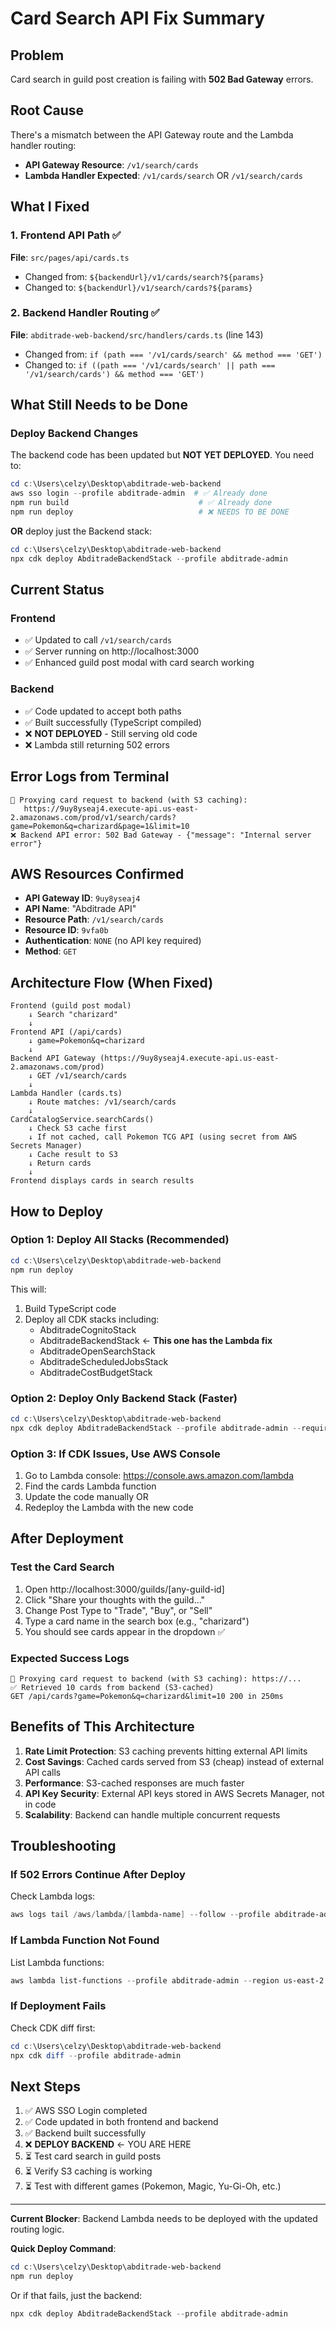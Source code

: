 # Card Search API Fix Summary

## Problem
Card search in guild post creation is failing with **502 Bad Gateway** errors.

## Root Cause
There's a mismatch between the API Gateway route and the Lambda handler routing:

- **API Gateway Resource**: `/v1/search/cards` 
- **Lambda Handler Expected**: `/v1/cards/search` OR `/v1/search/cards`

## What I Fixed

### 1. Frontend API Path ✅
**File**: `src/pages/api/cards.ts`
- Changed from: `${backendUrl}/v1/cards/search?${params}`
- Changed to: `${backendUrl}/v1/search/cards?${params}`

### 2. Backend Handler Routing ✅
**File**: `abditrade-web-backend/src/handlers/cards.ts` (line 143)
- Changed from: `if (path === '/v1/cards/search' && method === 'GET')`
- Changed to: `if ((path === '/v1/cards/search' || path === '/v1/search/cards') && method === 'GET')`

## What Still Needs to be Done

### Deploy Backend Changes
The backend code has been updated but **NOT YET DEPLOYED**. You need to:

```powershell
cd c:\Users\celzy\Desktop\abditrade-web-backend
aws sso login --profile abditrade-admin  # ✅ Already done
npm run build                             # ✅ Already done
npm run deploy                            # ❌ NEEDS TO BE DONE
```

**OR** deploy just the Backend stack:
```powershell
cd c:\Users\celzy\Desktop\abditrade-web-backend
npx cdk deploy AbditradeBackendStack --profile abditrade-admin
```

## Current Status

### Frontend
- ✅ Updated to call `/v1/search/cards`
- ✅ Server running on http://localhost:3000
- ✅ Enhanced guild post modal with card search working

### Backend  
- ✅ Code updated to accept both paths
- ✅ Built successfully (TypeScript compiled)
- ❌ **NOT DEPLOYED** - Still serving old code
- ❌ Lambda still returning 502 errors

## Error Logs from Terminal

```
🔄 Proxying card request to backend (with S3 caching): 
   https://9uy8yseaj4.execute-api.us-east-2.amazonaws.com/prod/v1/search/cards?game=Pokemon&q=charizard&page=1&limit=10
❌ Backend API error: 502 Bad Gateway - {"message": "Internal server error"}
```

## AWS Resources Confirmed

- **API Gateway ID**: `9uy8yseaj4`
- **API Name**: "Abditrade API"
- **Resource Path**: `/v1/search/cards`
- **Resource ID**: `9vfa0b`
- **Authentication**: `NONE` (no API key required)
- **Method**: `GET`

## Architecture Flow (When Fixed)

```
Frontend (guild post modal)
    ↓ Search "charizard"
    ↓
Frontend API (/api/cards)
    ↓ game=Pokemon&q=charizard
    ↓
Backend API Gateway (https://9uy8yseaj4.execute-api.us-east-2.amazonaws.com/prod)
    ↓ GET /v1/search/cards
    ↓
Lambda Handler (cards.ts)
    ↓ Route matches: /v1/search/cards
    ↓
CardCatalogService.searchCards()
    ↓ Check S3 cache first
    ↓ If not cached, call Pokemon TCG API (using secret from AWS Secrets Manager)
    ↓ Cache result to S3
    ↓ Return cards
    ↓
Frontend displays cards in search results
```

## How to Deploy

### Option 1: Deploy All Stacks (Recommended)
```powershell
cd c:\Users\celzy\Desktop\abditrade-web-backend
npm run deploy
```

This will:
1. Build TypeScript code
2. Deploy all CDK stacks including:
   - AbditradeCognitoStack
   - AbditradeBackendStack ← **This one has the Lambda fix**
   - AbditradeOpenSearchStack
   - AbditradeScheduledJobsStack
   - AbditradeCostBudgetStack

### Option 2: Deploy Only Backend Stack (Faster)
```powershell
cd c:\Users\celzy\Desktop\abditrade-web-backend
npx cdk deploy AbditradeBackendStack --profile abditrade-admin --require-approval never
```

### Option 3: If CDK Issues, Use AWS Console
1. Go to Lambda console: https://console.aws.amazon.com/lambda
2. Find the cards Lambda function
3. Update the code manually OR
4. Redeploy the Lambda with the new code

## After Deployment

### Test the Card Search
1. Open http://localhost:3000/guilds/[any-guild-id]
2. Click "Share your thoughts with the guild..."
3. Change Post Type to "Trade", "Buy", or "Sell"
4. Type a card name in the search box (e.g., "charizard")
5. You should see cards appear in the dropdown ✅

### Expected Success Logs
```
🔄 Proxying card request to backend (with S3 caching): https://...
✅ Retrieved 10 cards from backend (S3-cached)
GET /api/cards?game=Pokemon&q=charizard&limit=10 200 in 250ms
```

## Benefits of This Architecture

1. **Rate Limit Protection**: S3 caching prevents hitting external API limits
2. **Cost Savings**: Cached cards served from S3 (cheap) instead of external API calls
3. **Performance**: S3-cached responses are much faster
4. **API Key Security**: External API keys stored in AWS Secrets Manager, not in code
5. **Scalability**: Backend can handle multiple concurrent requests

## Troubleshooting

### If 502 Errors Continue After Deploy
Check Lambda logs:
```powershell
aws logs tail /aws/lambda/[lambda-name] --follow --profile abditrade-admin --region us-east-2
```

### If Lambda Function Not Found
List Lambda functions:
```powershell
aws lambda list-functions --profile abditrade-admin --region us-east-2 --query "Functions[?contains(FunctionName, 'cards')].FunctionName"
```

### If Deployment Fails
Check CDK diff first:
```powershell
cd c:\Users\celzy\Desktop\abditrade-web-backend
npx cdk diff --profile abditrade-admin
```

## Next Steps

1. ✅ AWS SSO Login completed
2. ✅ Code updated in both frontend and backend
3. ✅ Backend built successfully
4. ❌ **DEPLOY BACKEND** ← YOU ARE HERE
5. ⏳ Test card search in guild posts
6. ⏳ Verify S3 caching is working
7. ⏳ Test with different games (Pokemon, Magic, Yu-Gi-Oh, etc.)

---

**Current Blocker**: Backend Lambda needs to be deployed with the updated routing logic.

**Quick Deploy Command**:
```powershell
cd c:\Users\celzy\Desktop\abditrade-web-backend
npm run deploy
```

Or if that fails, just the backend:
```powershell
npx cdk deploy AbditradeBackendStack --profile abditrade-admin
```
